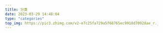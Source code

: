 ```yaml
---
title: 分类
date: 2023-03-29 14:48:04
type: "categories"
top_img: https://pic3.zhimg.com/v2-e7c25fa729a5f68765ec9918d70928ae_r.jpg
---
```

